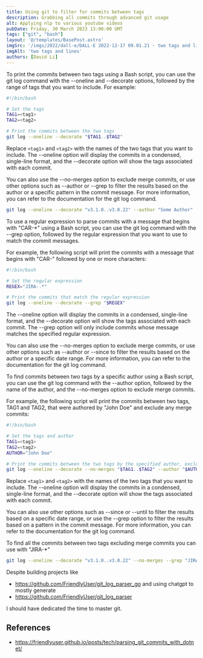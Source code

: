 ```yaml
---
title: Using git to filter for commits between tags
description: Grabbing all commits through advanced git usage
alt: Applying nlp to various youtube videos
pubDate: Friday, 30 March 2023 13:00:00 GMT
tags: ["git", "bash"]
layout: '@/templates/BasePost.astro'
imgSrc: '/imgs/2022/dall-e/DALL·E 2022-12-17 09.01.21 - two tags and lines between them.png'
imgAlt: 'two tags and lines'
authors: [David Li]
---
```


To print the commits between two tags using a Bash script, you can use the git log command with the --oneline and --decorate options, followed by the range of tags that you want to include. For example:

```sh
#!/bin/bash

# Set the tags
TAG1=<tag1>
TAG2=<tag2>

# Print the commits between the two tags
git log --oneline --decorate "$TAG1..$TAG2"
```

Replace `<tag1>` and `<tag2>` with the names of the two tags that you want to include. The --oneline option will display the commits in a condensed, single-line format, and the --decorate option will show the tags associated with each commit.

You can also use the --no-merges option to exclude merge commits, or use other options such as --author or --grep to filter the results based on the author or a specific pattern in the commit message. For more information, you can refer to the documentation for the git log command.


```sh
git log --oneline --decorate "v3.1.0..v3.0.22" --author "Some Author"
```


To use a regular expression to parse commits with a message that begins with "CAR-*" using a Bash script, you can use the git log command with the --grep option, followed by the regular expression that you want to use to match the commit messages.

For example, the following script will print the commits with a message that begins with "CAR-" followed by one or more characters:

```sh
#!/bin/bash

# Set the regular expression
REGEX="JIRA-.*"

# Print the commits that match the regular expression
git log --oneline --decorate --grep "$REGEX"
```

The --oneline option will display the commits in a condensed, single-line format, and the --decorate option will show the tags associated with each commit. The --grep option will only include commits whose message matches the specified regular expression.

You can also use the --no-merges option to exclude merge commits, or use other options such as --author or --since to filter the results based on the author or a specific date range. For more information, you can refer to the documentation for the git log command.


To find commits between two tags by a specific author using a Bash script, you can use the git log command with the --author option, followed by the name of the author, and the --no-merges option to exclude merge commits.

For example, the following script will print the commits between two tags, TAG1 and TAG2, that were authored by "John Doe" and exclude any merge commits:

```sh
#!/bin/bash

# Set the tags and author
TAG1=<tag1>
TAG2=<tag2>
AUTHOR="John Doe"

# Print the commits between the two tags by the specified author, excluding merge commits
git log --oneline --decorate --no-merges "$TAG1..$TAG2" --author "$AUTHOR"
```

Replace `<tag1>` and `<tag2>` with the names of the two tags that you want to include. The --oneline option will display the commits in a condensed, single-line format, and the --decorate option will show the tags associated with each commit.

You can also use other options such as --since or --until to filter the results based on a specific date range, or use the --grep option to filter the results based on a pattern in the commit message. For more information, you can refer to the documentation for the git log command.


To find all the commits between two tags excluding merge commits you can use with "JIRA-*"

```bash
git log --oneline --decorate "v3.1.0..v3.0.22" --no-merges --grep "JIRA-*"
```

Despite building projects like

* https://github.com/FriendlyUser/git_log_parser_go
and using chatgpt to mostly generate
* https://github.com/FriendlyUser/git_log_parser

I should have dedicated the time to master git.

## References

* https://friendlyuser.github.io/posts/tech/parsing_git_commits_with_dotnet/
